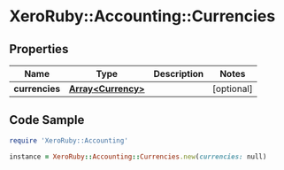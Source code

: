 # XeroRuby::Accounting::Currencies

## Properties

Name | Type | Description | Notes
------------ | ------------- | ------------- | -------------
**currencies** | [**Array&lt;Currency&gt;**](Currency.md) |  | [optional] 

## Code Sample

```ruby
require 'XeroRuby::Accounting'

instance = XeroRuby::Accounting::Currencies.new(currencies: null)
```


